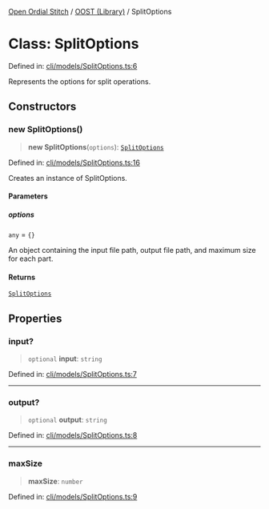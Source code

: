 [Open Ordial Stitch](../../README.md) / [OOST (Library)](../README.md) / SplitOptions

# Class: SplitOptions

Defined in: [cli/models/SplitOptions.ts:6](https://github.com/open-ordinal/open-ordinal-stitch/blob/d39067d3efb0c294894ed876141d2df8afa60670/src/cli/models/SplitOptions.ts#L6)

Represents the options for split operations.

## Constructors

### new SplitOptions()

> **new SplitOptions**(`options`): [`SplitOptions`](SplitOptions.md)

Defined in: [cli/models/SplitOptions.ts:16](https://github.com/open-ordinal/open-ordinal-stitch/blob/d39067d3efb0c294894ed876141d2df8afa60670/src/cli/models/SplitOptions.ts#L16)

Creates an instance of SplitOptions.

#### Parameters

##### options

`any` = `{}`

An object containing the input file path, output file path, and maximum size for each part.

#### Returns

[`SplitOptions`](SplitOptions.md)

## Properties

### input?

> `optional` **input**: `string`

Defined in: [cli/models/SplitOptions.ts:7](https://github.com/open-ordinal/open-ordinal-stitch/blob/d39067d3efb0c294894ed876141d2df8afa60670/src/cli/models/SplitOptions.ts#L7)

***

### output?

> `optional` **output**: `string`

Defined in: [cli/models/SplitOptions.ts:8](https://github.com/open-ordinal/open-ordinal-stitch/blob/d39067d3efb0c294894ed876141d2df8afa60670/src/cli/models/SplitOptions.ts#L8)

***

### maxSize

> **maxSize**: `number`

Defined in: [cli/models/SplitOptions.ts:9](https://github.com/open-ordinal/open-ordinal-stitch/blob/d39067d3efb0c294894ed876141d2df8afa60670/src/cli/models/SplitOptions.ts#L9)
